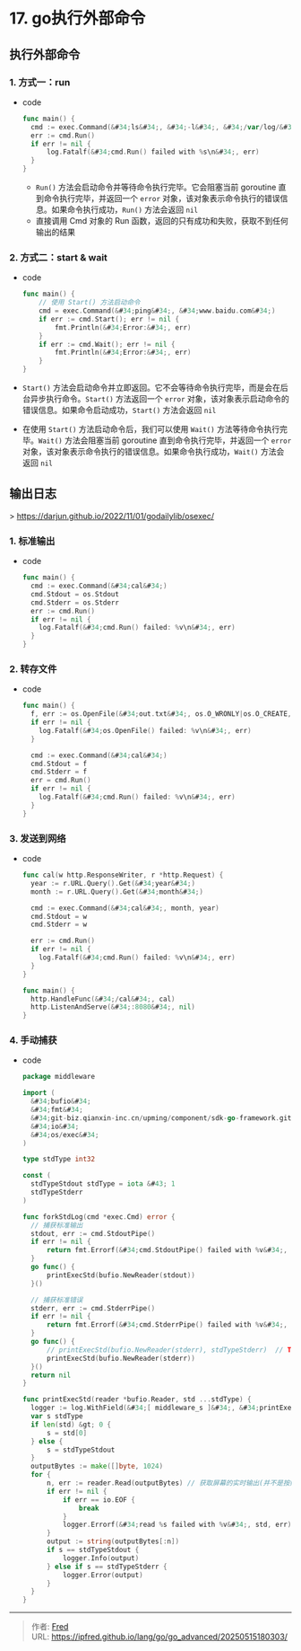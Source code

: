 # 17. go执行外部命令

## 执行外部命令

### 1. 方式一：run

- code

  ```go
  func main() {
  	cmd := exec.Command(&#34;ls&#34;, &#34;-l&#34;, &#34;/var/log/&#34;)
  	err := cmd.Run()
  	if err != nil {
  		log.Fatalf(&#34;cmd.Run() failed with %s\n&#34;, err)
  	}
  }
  ```

  - `Run()` 方法会启动命令并等待命令执行完毕。它会阻塞当前 goroutine 直到命令执行完毕，并返回一个 `error` 对象，该对象表示命令执行的错误信息。如果命令执行成功，`Run()` 方法会返回 `nil`
  - 直接调用 Cmd 对象的 Run 函数，返回的只有成功和失败，获取不到任何输出的结果

### 2. 方式二：start &amp; wait

- code

  ```go
  func main() {
      // 使用 Start() 方法启动命令
      cmd = exec.Command(&#34;ping&#34;, &#34;www.baidu.com&#34;)
      if err := cmd.Start(); err != nil {
          fmt.Println(&#34;Error:&#34;, err)
      }
      if err := cmd.Wait(); err != nil {
          fmt.Println(&#34;Error:&#34;, err)
      }
  }
  ```

- `Start()` 方法会启动命令并立即返回。它不会等待命令执行完毕，而是会在后台异步执行命令。`Start()` 方法返回一个 `error` 对象，该对象表示启动命令的错误信息。如果命令启动成功，`Start()` 方法会返回 `nil`

- 在使用 `Start()` 方法启动命令后，我们可以使用 `Wait()` 方法等待命令执行完毕。`Wait()` 方法会阻塞当前 goroutine 直到命令执行完毕，并返回一个 `error` 对象，该对象表示命令执行的错误信息。如果命令执行成功，`Wait()` 方法会返回 `nil`

## 输出日志

&gt; https://darjun.github.io/2022/11/01/godailylib/osexec/

### 1. 标准输出

- code

  ```go
  func main() {
    cmd := exec.Command(&#34;cal&#34;)
    cmd.Stdout = os.Stdout
    cmd.Stderr = os.Stderr
    err := cmd.Run()
    if err != nil {
      log.Fatalf(&#34;cmd.Run() failed: %v\n&#34;, err)
    }
  }
  ```

  

### 2. 转存文件

- code

  ```go
  func main() {
    f, err := os.OpenFile(&#34;out.txt&#34;, os.O_WRONLY|os.O_CREATE, os.ModePerm)
    if err != nil {
      log.Fatalf(&#34;os.OpenFile() failed: %v\n&#34;, err)
    }
  
    cmd := exec.Command(&#34;cal&#34;)
    cmd.Stdout = f
    cmd.Stderr = f
    err = cmd.Run()
    if err != nil {
      log.Fatalf(&#34;cmd.Run() failed: %v\n&#34;, err)
    }
  }
  ```

  

### 3. 发送到网络

- code

  ```go
  func cal(w http.ResponseWriter, r *http.Request) {
    year := r.URL.Query().Get(&#34;year&#34;)
    month := r.URL.Query().Get(&#34;month&#34;)
  
    cmd := exec.Command(&#34;cal&#34;, month, year)
    cmd.Stdout = w
    cmd.Stderr = w
  
    err := cmd.Run()
    if err != nil {
      log.Fatalf(&#34;cmd.Run() failed: %v\n&#34;, err)
    }
  }
  
  func main() {
    http.HandleFunc(&#34;/cal&#34;, cal)
    http.ListenAndServe(&#34;:8080&#34;, nil)
  }
  ```

  

### 4. 手动捕获

- code

  ```go
  package middleware
  
  import (
  	&#34;bufio&#34;
  	&#34;fmt&#34;
  	&#34;git-biz.qianxin-inc.cn/upming/component/sdk-go-framework.git/log&#34;
  	&#34;io&#34;
  	&#34;os/exec&#34;
  )
  
  type stdType int32
  
  const (
  	stdTypeStdout stdType = iota &#43; 1
  	stdTypeStderr
  )
  
  func forkStdLog(cmd *exec.Cmd) error {
  	// 捕获标准输出
  	stdout, err := cmd.StdoutPipe()
  	if err != nil {
  		return fmt.Errorf(&#34;cmd.StdoutPipe() failed with %v&#34;, err)
  	}
  	go func() {
  		printExecStd(bufio.NewReader(stdout))
  	}()
  
  	// 捕获标准错误
  	stderr, err := cmd.StderrPipe()
  	if err != nil {
  		return fmt.Errorf(&#34;cmd.StderrPipe() failed with %v&#34;, err)
  	}
  	go func() {
  		// printExecStd(bufio.NewReader(stderr), stdTypeStderr)  // TODO 中间件s的输出不标准，后期再处理，需要加上这个参数
  		printExecStd(bufio.NewReader(stderr))
  	}()
  	return nil
  }
  
  func printExecStd(reader *bufio.Reader, std ...stdType) {
  	logger := log.WithField(&#34;[ middleware_s ]&#34;, &#34;printExecStd&#34;)
  	var s stdType
  	if len(std) &gt; 0 {
  		s = std[0]
  	} else {
  		s = stdTypeStdout
  	}
  	outputBytes := make([]byte, 1024)
  	for {
  		n, err := reader.Read(outputBytes) // 获取屏幕的实时输出(并不是按照回车分割)
  		if err != nil {
  			if err == io.EOF {
  				break
  			}
  			logger.Errorf(&#34;read %s failed with %v&#34;, std, err)
  		}
  		output := string(outputBytes[:n])
  		if s == stdTypeStdout {
  			logger.Info(output)
  		} else if s == stdTypeStderr {
  			logger.Error(output)
  		}
  	}
  }
  
  ```

  

---

> 作者: [Fred](https://github.com/ipfred)  
> URL: https://ipfred.github.io/lang/go/go_advanced/20250515180303/  

